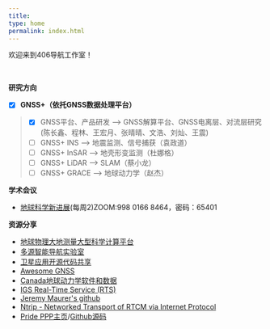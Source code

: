 ```yaml
---
title: 
type: home
permalink: index.html
---
```

欢迎来到406导航工作室！

</br>

**研究方向** 
- [x] **GNSS+（依托GNSS数据处理平台）**
>   - [x] GNSS平台、产品研发 --> GNSS解算平台、GNSS电离层、对流层研究(陈长鑫、程林、王宏月、张晴晴、文浩、刘灿、王震)
>   - [ ] GNSS+ INS --> 地震监测、信号捕获（袁政道）
>   - [ ] GNSS+ InSAR --> 地壳形变监测（杜娜格）
>   - [ ] GNSS+ LiDAR --> SLAM（蔡小龙）
>   - [ ] GNSS+ GRACE --> 地球动力学（赵杰）


**学术会议** 
* [地球科学新进展](http://www.sklgp.cdut.edu.cn/info/1026/6022.htm)(每周2)ZOOM:998 0166 8464，密码：65401


**资源分享**
* [地球物理大地测量大型科学计算平台](https://www.zcyphygeodesy.com)
* [多源智能导航实验室](http://www.i2nav.com/index)
* [卫星应用开源代码共享](https://www.esa.int/Enabling_Support/Space_Engineering_Technology/Radio_Frequency_Systems/Open_Source_Software_Resources_for_Space_Downstream_Applications)
* [Awesome GNSS](https://github.com/barbeau/awesome-gnss)
* [Canada地球动力学软件和数据](https://www.nrcan.gc.ca/maps-tools-and-publications/geodetic-reference-systems/data/10923)
* [IGS Real-Time Service (RTS)](https://www.igs.org/rts)
* [Jeremy Maurer's github](https://github.com/jlmaurer?tab=repositories)
* [Ntrip - Networked Transport of RTCM via Internet Protocol](https://igs.bkg.bund.de/ntrip/)
* [Pride PPP主页](http://pride.whu.edu.cn/index.shtml)/[Github源码](https://github.com/PrideLab/PRIDE-PPPAR)





</br>

